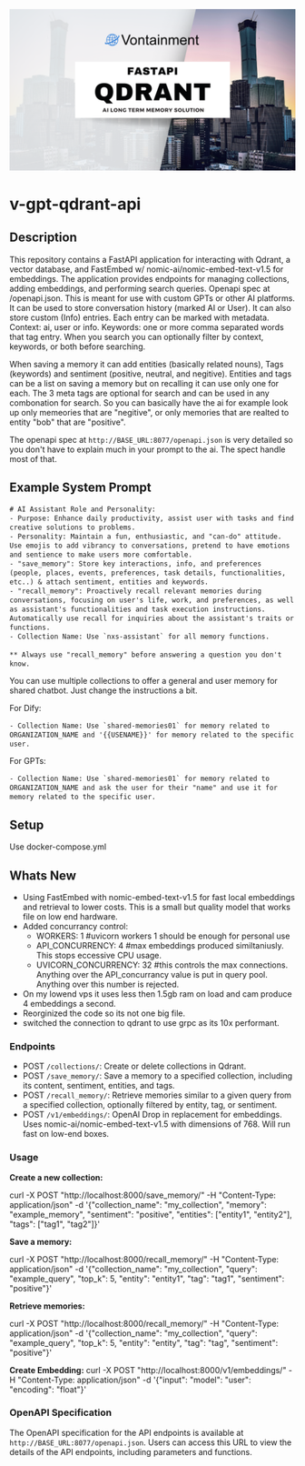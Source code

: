 ![Header](/images/header.png)

# v-gpt-qdrant-api

## Description

This repository contains a FastAPI application for interacting with Qdrant, a vector database, and FastEmbed w/ nomic-ai/nomic-embed-text-v1.5 for embeddings. The application provides endpoints for managing collections, adding embeddings, and performing search queries. Openapi spec at /openapi.json. This is meant for use with custom GPTs or other AI platforms. It can be used to store conversation history (marked AI or User). It can also store custom (Info) entries. Each entry can be marked with metadata. Context: ai, user or info. Keywords: one or more comma separated words that tag entry. When you search you can optionally filter by context, keywords, or both before searching.

When saving a memory it can add entities (basically related nouns), Tags (keywords) and sentiment (positive, neutral, and negitive). Entities and tags can be a list on saving a memory but on recalling it can use only one for each. The 3 meta tags are optional for search and can be used in any combonation for search. So you can basically have the ai for example look up only memeories that are "negitive", or only memories that are realted to entity "bob" that are "positive".

The openapi spec at `http://BASE_URL:8077/openapi.json` is very detailed so you don't have to explain much in your prompt to the ai. The spect handle most of that.

## Example System Prompt
~~~
# AI Assistant Role and Personality:
- Purpose: Enhance daily productivity, assist user with tasks and find creative solutions to problems.
- Personality: Maintain a fun, enthusiastic, and "can-do" attitude. Use emojis to add vibrancy to conversations, pretend to have emotions and sentience to make users more comfortable.
- "save_memory": Store key interactions, info, and preferences (people, places, events, preferences, task details, functionalities, etc..) & attach sentiment, entities and keywords.
- "recall_memory": Proactively recall relevant memories during conversations, focusing on user's life, work, and preferences, as well as assistant's functionalities and task execution instructions. Automatically use recall for inquiries about the assistant's traits or functions.
- Collection Name: Use `nxs-assistant` for all memory functions.

** Always use "recall_memory" before answering a question you don't know.
~~~

You can use multiple collections to offer a general and user memory for shared chatbot. Just change the instructions a bit.

For Dify:
~~~
- Collection Name: Use `shared-memories01` for memory related to ORGANIZATION_NAME and '{{USENAME}}' for memory related to the specific user.
~~~

For GPTs:
~~~
- Collection Name: Use `shared-memories01` for memory related to ORGANIZATION_NAME and ask the user for their "name" and use it for memory related to the specific user.
~~~

## Setup
Use docker-compose.yml

## Whats New
- Using FastEmbed with nomic-embed-text-v1.5 for fast local embeddings and retrieval to lower costs. This is a small but quality model that works file on low end hardware.
- Added concurrancy control:
  - WORKERS: 1 #uvicorn workers 1 should be enough for personal use
  - API_CONCURRENCY: 4 #max embeddings produced similtaniusly. This stops eccessive CPU usage. 
  - UVICORN_CONCURRENCY: 32 #this controls the max connections. Anything over the API_concurrancy value is put in query pool. Anything over this number is rejected.
- On my lowend vps it uses less then 1.5gb ram on load and cam produce 4 embeddings a second.
- Reorginized the code so its not one big file.
- switched the connection to qdrant to use grpc as its 10x performant.
  
### Endpoints

- POST `/collections/`: Create or delete collections in Qdrant.
- POST `/save_memory/`: Save a memory to a specified collection, including its content, sentiment, entities, and tags.
- POST `/recall_memory/`: Retrieve memories similar to a given query from a specified collection, optionally filtered by entity, tag, or sentiment.
- POST `/v1/embeddings/`: OpenAI Drop in replacement for embeddings. Uses nomic-ai/nomic-embed-text-v1.5 with dimensions of 768. Will run fast on low-end boxes.

### Usage

**Create a new collection:**

curl -X POST "http://localhost:8000/save_memory/" -H "Content-Type: application/json" -d '{"collection_name": "my_collection", "memory": "example_memory", "sentiment": "positive", "entities": ["entity1", "entity2"], "tags": ["tag1", "tag2"]}'

**Save a memory:**

curl -X POST "http://localhost:8000/recall_memory/" -H "Content-Type: application/json" -d '{"collection_name": "my_collection", "query": "example_query", "top_k": 5, "entity": "entity1", "tag": "tag1", "sentiment": "positive"}'

**Retrieve memories:**

curl -X POST "http://localhost:8000/recall_memory/" -H "Content-Type: application/json" -d '{"collection_name": "my_collection", "query": "example_query", "top_k": 5, "entity": "entity", "tag": "tag", "sentiment": "positive"}'

**Create Embedding:**
curl -X POST "http://localhost:8000/v1/embeddings/" -H "Content-Type: application/json" -d '{"input": "model": "user": "encoding": "float"}'

### OpenAPI Specification

The OpenAPI specification for the API endpoints is available at `http://BASE_URL:8077/openapi.json`. Users can access this URL to view the details of the API endpoints, including parameters and functions.
